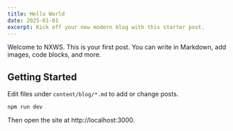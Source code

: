 ```yaml
---
title: Hello World
date: 2025-01-01
excerpt: Kick off your new modern blog with this starter post.
---
```


Welcome to NXWS. This is your first post. You can write in Markdown, add images, code blocks, and more.

## Getting Started

Edit files under `content/blog/*.md` to add or change posts.

```
npm run dev
```

Then open the site at http://localhost:3000.


